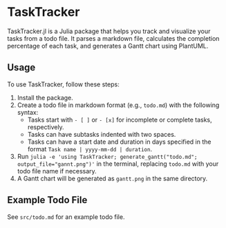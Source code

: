 TaskTracker
===========

TaskTracker.jl is a Julia package that helps you track and visualize your tasks from a todo file. It parses a markdown file, calculates the completion percentage of each task, and generates a Gantt chart using PlantUML.

Usage
-----

To use TaskTracker, follow these steps:

1. Install the package.
2. Create a todo file in markdown format (e.g., `todo.md`) with the following syntax:
   - Tasks start with `- [ ]` or `- [x]` for incomplete or complete tasks, respectively.
   - Tasks can have subtasks indented with two spaces.
   - Tasks can have a start date and duration in days specified in the format `Task name | yyyy-mm-dd | duration`.
3. Run `julia -e 'using TaskTracker; generate_gantt("todo.md"; output_file="gannt.png")'` in the terminal, replacing `todo.md` with your todo file name if necessary.
4. A Gantt chart will be generated as `gantt.png` in the same directory.

Example Todo File
----------------

See `src/todo.md` for an example todo file.
